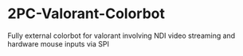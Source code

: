 # 2PC-Valorant-Colorbot
Fully external colorbot for valorant involving NDI video streaming and hardware mouse inputs via SPI
